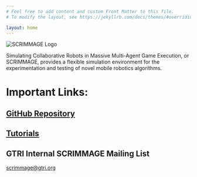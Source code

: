 ```yaml
---
# Feel free to add content and custom Front Matter to this file.
# To modify the layout, see https://jekyllrb.com/docs/themes/#overriding-theme-defaults

layout: home
---
```


![SCRIMMAGE Logo](https://raw.githubusercontent.com/gtri/scrimmage/master/docs/source/images/scrimmage_vert_black_clean_medium.png)

Simulating Collaborative Robots in Massive Multi-Agent Game Execution, or
SCRIMMAGE, provides a flexible simulation environment for the experimentation
and testing of novel mobile robotics algorithms.

# Important Links:

## [GitHub Repository](https://github.com/gtri/scrimmage)

## [Tutorials](./sphinx/html/index.html)

## GTRI Internal SCRIMMAGE Mailing List

[scrimmage@gtri.org](mailto:scrimmage@gtri.org)